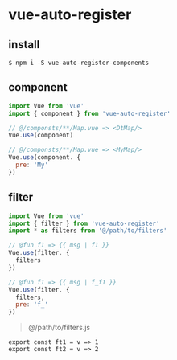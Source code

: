 # vue-auto-register

## install

```
$ npm i -S vue-auto-register-components
```

## component

```js
import Vue from 'vue'
import { component } from 'vue-auto-register'

// @/componsts/**/Map.vue => <DtMap/>
Vue.use(component)

// @/componsts/**/Map.vue => <MyMap/>
Vue.use(component. {
  pre: 'My'
})

```

## filter

```js
import Vue from 'vue'
import { filter } from 'vue-auto-register'
import * as filters from '@/path/to/filters'

// @fun f1 => {{ msg | f1 }}
Vue.use(filter. {
  filters
})

// @fun f1 => {{ msg | f_f1 }}
Vue.use(filter. {
  filters,
  pre: 'f_'
})

```

> @/path/to/filters.js

```
export const ft1 = v => 1
export const ft2 = v => 2
```

